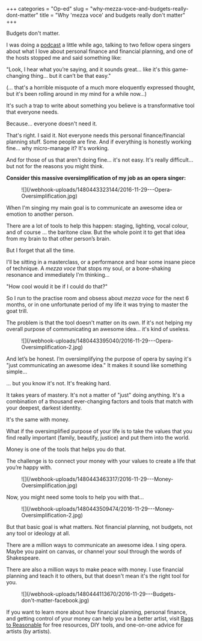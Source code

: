 +++
categories = "Op-ed"
slug = "why-mezza-voce-and-budgets-really-dont-matter"
title = "Why &#039;mezza voce&#039; and budgets really don&#039;t matter"
+++

Budgets don't matter.

I was doing a [podcast](http://www.overthoughtpodcast.com/) a little while ago, talking to two fellow opera singers about what I love about personal finance and financial planning, and one of the hosts stopped me and said something like:

"Look, I hear what you’re saying, and it sounds great… like it's this game-changing thing… but it can’t be that easy."

(… that's a horrible misquote of a much more eloquently expressed thought, but it's been rolling around in my mind for a while now…)

It's such a trap to write about something you believe is a transformative tool that everyone needs.

Because… everyone doesn't need it.

That's right. I said it. Not everyone needs this personal finance/financial planning stuff. Some people are fine. And if everything is honestly working fine… why micro-manage it? It's working.

And for those of us that aren't doing fine… it's not easy. It's really difficult… but not for the reasons you might think.

**Consider this massive oversimplification of my job as an opera singer:**

<figure data-type="image">
![](/webhook-uploads/1480443323144/2016-11-29---Opera-Oversimplification.jpg)
</figure>
 
When I'm singing my main goal is to communicate an awesome idea or emotion to another person.

There are a lot of tools to help this happen: staging, lighting, vocal colour, and of course … the baritone claw. But the whole point it to get that idea from my brain to that other person’s brain.

But I forget that all the time.

I'll be sitting in a masterclass, or a performance and hear some insane piece of technique. A *mezza voce* that stops my soul, or a bone-shaking resonance and immediately I'm thinking…

"How cool would it be if I could do that?"

So I run to the practise room and obsess about *mezza voce* for the next 6 months, or in one unfortunate period of my life it was trying to master the goat trill.

The problem is that the tool doesn't matter on its own. If it's not helping my overall purpose of communicating an awesome idea… it's kind of useless.

<figure data-type="image">
![](/webhook-uploads/1480443395040/2016-11-29---Opera-Oversimplification-2.jpg)
</figure>

And let’s be honest. I’m oversimplifying the purpose of opera by saying it's "just communicating an awesome idea." It makes it sound like something simple…

… but you know it's not. It's freaking hard.

It takes years of mastery. It's not a matter of "just" doing anything. It's a combination of a thousand ever-changing factors and tools that match with your deepest, darkest identity.

It's the same with money.

What if the oversimplified purpose of your life is to take the values that you find really important (family, beautify, justice) and put them into the world.

Money is one of the tools that helps you do that.

The challenge is to connect your money with your values to create a life that you’re happy with.

<figure data-type="image">
![](/webhook-uploads/1480443463317/2016-11-29---Money-Oversimplification.jpg)
</figure>

Now, you might need some tools to help you with that…

<figure data-type="image">
![](/webhook-uploads/1480443509474/2016-11-29---Money-Oversimplification-2.jpg)
</figure>

But that basic goal is what matters. Not financial planning, not budgets, not any tool or ideology at all.

There are a million ways to communicate an awesome idea. I sing opera. Maybe you paint on canvas, or channel your soul through the words of Shakespeare.

There are also a million ways to make peace with money. I use financial planning and teach it to others, but that doesn't mean it's the right tool for you.

<figure data-type="image">
![](/webhook-uploads/1480444113670/2016-11-29---Budgets-don't-matter-facebook.jpg)
</figure>

If you want to learn more about how financial planning, personal finance, and getting control of your money can help you be a better artist, visit [Rags to Reasonable](http://www.ragstoreasonable.com/) for free resources, DIY tools, and one-on-one advice for artists (by artists).
